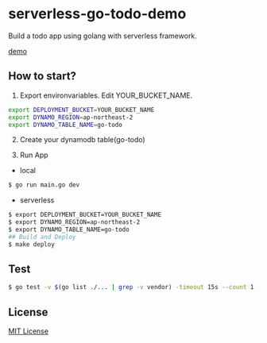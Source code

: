 # serverless-go-todo-demo
Build a todo app using golang with serverless framework.

[demo](https://go-todo.judoka.dev/)

## How to start?

1. Export environvariables. Edit YOUR_BUCKET_NAME.

```sh
export DEPLOYMENT_BUCKET=YOUR_BUCKET_NAME
export DYNAMO_REGION=ap-northeast-2
export DYNAMO_TABLE_NAME=go-todo
```

2. Create your dynamodb table(go-todo)

3. Run App

- local

```sh
$ go run main.go dev
```

- serverless

```sh
$ export DEPLOYMENT_BUCKET=YOUR_BUCKET_NAME
$ export DYNAMO_REGION=ap-northeast-2
$ export DYNAMO_TABLE_NAME=go-todo
## Build and Deploy
$ make deploy
```

## Test

```sh
$ go test -v $(go list ./... | grep -v vendor) -timeout 15s --count 1 -race -coverprofile=c.out -covermode=atomic
```

## License

[MIT License](/LICENSE)